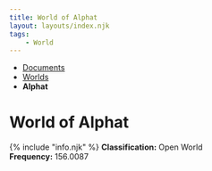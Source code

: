 ```yaml
---
title: World of Alphat
layout: layouts/index.njk
tags:
    - World
---
```

<nav class="text-sm breadcrumbs mb-5">
    <ul>
        <li><a href="/docs">Documents</a></li>
        <li><a href="/docs/world">Worlds</a></li>
        <li><b>Alphat</b></li>
    </ul>
</nav>
<div class="text-center"><h1>World of Alphat</h1></div>

<div class="alert shadow-lg slate-color mb-5">
    <div>
        {% include "info.njk" %}
        <span>
            <b>Classification:</b> <span class="text-green-500">Open World</span><br>
            <b>Frequency:</b> 156.0087
        </span>
    </div>
</div>